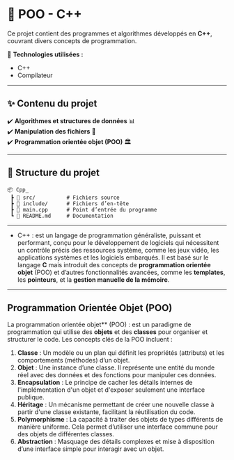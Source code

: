# 🚀 POO - C++  

Ce projet contient des programmes et algorithmes développés en **C++**, couvrant divers concepts de programmation.  

📍 **Technologies utilisées :**  
- C++  
- Compilateur 

---

## ✨ Contenu du projet  

✔️ **Algorithmes et structures de données** 📊  
✔️ **Manipulation des fichiers** 📂  
✔️ **Programmation orientée objet (POO)** 🏛️  

---

## 📂 Structure du projet  

```
📦 Cpp_  
 ┣ 📂 src/          # Fichiers source  
 ┣ 📂 include/      # Fichiers d’en-tête  
 ┣ 📜 main.cpp      # Point d’entrée du programme  
 ┗ 📜 README.md     # Documentation  
```  

---

- C++ : est un langage de programmation généraliste, puissant et performant, conçu pour le développement de logiciels qui nécessitent un contrôle précis des ressources système, comme les jeux vidéo, les applications systèmes et les logiciels embarqués. Il est basé sur le langage **C** mais introduit des concepts de **programmation orientée objet** (POO) et d’autres fonctionnalités avancées, comme les **templates**, les **pointeurs**, et la **gestion manuelle de la mémoire**.

---

## Programmation Orientée Objet (POO) 
La programmation orientée objet** (POO) : est un paradigme de programmation qui utilise des **objets** et des **classes** pour organiser et structurer le code. Les concepts clés de la POO incluent :  

1. **Classe** : Un modèle ou un plan qui définit les propriétés (attributs) et les comportements (méthodes) d’un objet.  
2. **Objet** : Une instance d’une classe. Il représente une entité du monde réel avec des données et des fonctions pour manipuler ces données.  
3. **Encapsulation** : Le principe de cacher les détails internes de l'implémentation d'un objet et d'exposer seulement une interface publique.  
4. **Héritage** : Un mécanisme permettant de créer une nouvelle classe à partir d'une classe existante, facilitant la réutilisation du code.  
5. **Polymorphisme** : La capacité à traiter des objets de types différents de manière uniforme. Cela permet d’utiliser une interface commune pour des objets de différentes classes.  
6. **Abstraction** : Masquage des détails complexes et mise à disposition d’une interface simple pour interagir avec un objet.  



